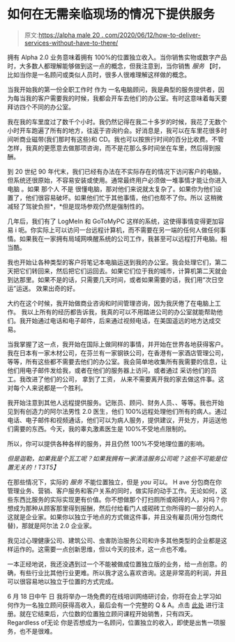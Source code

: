 # 如何在无需亲临现场的情况下提供服务

> 原文:[https://alpha male 20 . com/2020/06/12/how-to-deliver-services-without-have-to-there/](https://alphamale20.com/2020/06/12/how-to-deliver-services-without-having-to-be-there/)

拥有 Alpha 2.0 业务意味着拥有 100%的位置独立收入。当你销售实物或数字产品时，大多数人都理解能够做到这一点的概念，但我注意到，当你销售 *服务* 【时，比如当你是一名顾问或类似人员时，很多人很难理解这样做的概念。

当我开始我的第一份全职工作时 作为 一名电脑顾问，我是典型的服务提供者，因为每当我的客户需要我的时候，我都会开车去他们的办公室。有时这意味着每天要拜访四个不同的办公室。

我在我的车里度过了数千个小时。我仍然记得在我二十多岁的时候，我花了无数个小时开车跑遍了所有的地方，往返于咨询约会。好消息是，我可以在车里花很多时间听商业磁带(我们那时有这些)和 CD。我也可以按旅行时间的百分比收费。不管怎样，我真的更愿意去做那项咨询，而不是花那么多时间坐在车里，然后得到报酬。

到 20 世纪 90 年代末，我们已经有办法在不实际存在的情况下访问客户的电脑，但系统还很原始，不容易安装或使用。通常最终用户必须做一堆事情才能让你进入电脑 。如果 那个人 不是 很懂电脑，那对他们来说就太复杂了。如果你为他们设置了，他们很容易破坏。如果他们忙于其他事情，他们也帮不了你。所以 这稍微减轻了驾驶负担*，*但是现场参观仍然是强制性的。

几年后，我们有了 LogMeIn 和 GoToMyPC 这样的系统，这使得事情变得更加容易 i 呃。你实际上可以访问一台远程计算机，而不需要在另一端的任何人做任何事情。如果我在一家拥有局域网唤醒系统的公司工作，我甚至可以远程打开电脑。相当酷。

我也开始让各种类型的客户将笔记本电脑运送到我的办公室。我会处理它们，第二天把它们转回来，然后把它们运回去。如果它们位于我的城市，计算机第二天就会到达那里。如果不是的话，只需要几天时间，或者如果需要的话，我们用“次日空运”运送。 效果出奇的好。

大约在这个时候，我开始做商业咨询和时间管理咨询，因为我厌倦了在电脑上工作。 我以上所有的经历都告诉我，我真的可以不用踏进公司的办公室就能帮助他们。我开始通过电话和电子邮件，后来通过视频电话，在美国遥远的地方达成交易。

当我掌握了这一点，我开始在国际上做同样的事情，并开始在世界各地获得客户。我在日本有一家木材公司，在芬兰有一家钢铁公司，在香港有一家酒店管理公司，等等，所有这些都不需要去他们的办公室。我会简单地收集所有我需要的信息，让他们用电子邮件发给我，或者在他们的服务器上访问，或者通过 采访他们的员工。我改进了他们的公司， 拿到了工资， 从来不需要离开我的家去做这件事。这对每个人来说都是一个胜利。

我开始注意到其他人远程提供服务。记账员、顾问、财务人员、、等等。我也开始见到有创造力的阿尔法男性 2.0 医生，他们 100%远程处理他们所有的病人。通过电话、电子邮件和视频通话，他们可以为病人服务，提供建议，开处方，并运送他们需要的东西。今天，我的睾丸激素医生是 100%不受地点限制的。

所以，你可以提供各种各样的服务，并且仍然 100%不受地理位置的影响。

*但是迦勒，如果我是个瓦工呢？如果我拥有一家清洁服务公司呢？这些不可能是位置无关的！T3T5】*

在那些情况下，实际的 *服务* 不能位置独立，但是 *you* 可以。 H ave 分包商在你管理业务、营销、客户服务和客户关系的同时，做实际的动手工作。无论如何，这些东西比服务的实际实现更有价值。你不想做那个打扫厕所或砌砖的人，对吗？你想成为那种从顾客那里得到报酬，然后付给看门人或砌砖工你所得的一部分的人。这就是企业家。如果你以独立于地点的方式做这件事，并且没有雇员(用分包商代替)，那就是阿尔法 2.0 企业家。

我见过心理健康公司、建筑公司、虫害防治服务公司和许多其他类型的企业都是这样运作的。这需要一点创新思维，但以今天的技术，这一点也不难。

一本正经地说，我还没遇到过一个不能被做成位置独立版的业务，给一点创意。的确，有些行业比其他行业更难。所以我才这么喜欢咨询。这是非常高的利润，并且可以很容易地以独立于位置的方式完成。

6 月 18 日中午 日 我将举办一场免费的在线培训网络研讨会，你将在会上学习如何作为一名独立顾问获得高收入，最后会有一个完整的 Q & A。点击 [此处](https://alphamale20.kartra.com/page/consultant) 进行注册。就在它结束后，六位数的位置独立顾问课程开始销售，只有四天。Regardless of无论 你是否想成为一名顾问，位置独立的收入，即使是出售一项服务，也不是很难。